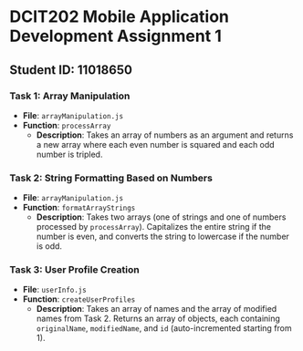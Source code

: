 # DCIT202 Mobile Application Development Assignment 1

## Student ID: 11018650

### Task 1: Array Manipulation
- **File**: `arrayManipulation.js`
- **Function**: `processArray`
  - **Description**: Takes an array of numbers as an argument and returns a new array where each even number is squared and each odd number is tripled.
  
### Task 2: String Formatting Based on Numbers
- **File**: `arrayManipulation.js`
- **Function**: `formatArrayStrings`
  - **Description**: Takes two arrays (one of strings and one of numbers processed by `processArray`). Capitalizes the entire string if the number is even, and converts the string to lowercase if the number is odd.

### Task 3: User Profile Creation
- **File**: `userInfo.js`
- **Function**: `createUserProfiles`
  - **Description**: Takes an array of names and the array of modified names from Task 2. Returns an array of objects, each containing `originalName`, `modifiedName`, and `id` (auto-incremented starting from 1).

